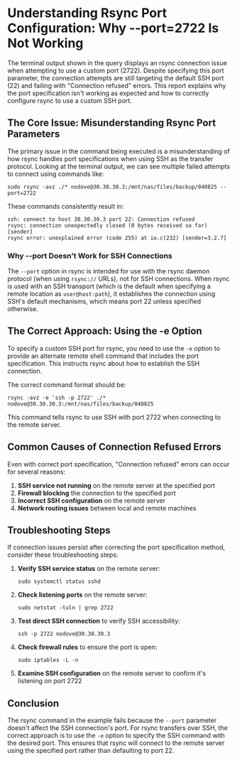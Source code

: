 # Understanding Rsync Port Configuration: Why --port=2722 Is Not Working

The terminal output shown in the query displays an rsync connection issue when attempting to use a custom port (2722). Despite specifying this port parameter, the connection attempts are still targeting the default SSH port (22) and failing with "Connection refused" errors. This report explains why the port specification isn't working as expected and how to correctly configure rsync to use a custom SSH port.

## The Core Issue: Misunderstanding Rsync Port Parameters

The primary issue in the command being executed is a misunderstanding of how rsync handles port specifications when using SSH as the transfer protocol. Looking at the terminal output, we can see multiple failed attempts to connect using commands like:

```
sudo rsync -avz ./* nodove@30.30.30.3:/mnt/nas/files/backup/040825 --port=2722
```

These commands consistently result in:

```
ssh: connect to host 30.30.30.3 port 22: Connection refused
rsync: connection unexpectedly closed (0 bytes received so far) [sender]
rsync error: unexplained error (code 255) at io.c(232) [sender=3.2.7]
```

### Why --port Doesn't Work for SSH Connections

The `--port` option in rsync is intended for use with the rsync daemon protocol (when using `rsync://` URLs), not for SSH connections. When rsync is used with an SSH transport (which is the default when specifying a remote location as `user@host:path`), it establishes the connection using SSH's default mechanisms, which means port 22 unless specified otherwise.

## The Correct Approach: Using the -e Option

To specify a custom SSH port for rsync, you need to use the `-e` option to provide an alternate remote shell command that includes the port specification. This instructs rsync about how to establish the SSH connection.

The correct command format should be:

```
rsync -avz -e 'ssh -p 2722' ./* nodove@30.30.30.3:/mnt/nas/files/backup/040825
```

This command tells rsync to use SSH with port 2722 when connecting to the remote server.

## Common Causes of Connection Refused Errors

Even with correct port specification, "Connection refused" errors can occur for several reasons:

1. **SSH service not running** on the remote server at the specified port
2. **Firewall blocking** the connection to the specified port
3. **Incorrect SSH configuration** on the remote server
4. **Network routing issues** between local and remote machines

## Troubleshooting Steps

If connection issues persist after correcting the port specification method, consider these troubleshooting steps:

1. **Verify SSH service status** on the remote server:
   ```
   sudo systemctl status sshd
   ```

2. **Check listening ports** on the remote server:
   ```
   sudo netstat -tuln | grep 2722
   ```

3. **Test direct SSH connection** to verify SSH accessibility:
   ```
   ssh -p 2722 nodove@30.30.30.3
   ```

4. **Check firewall rules** to ensure the port is open:
   ```
   sudo iptables -L -n
   ```

5. **Examine SSH configuration** on the remote server to confirm it's listening on port 2722

## Conclusion

The rsync command in the example fails because the `--port` parameter doesn't affect the SSH connection's port. For rsync transfers over SSH, the correct approach is to use the `-e` option to specify the SSH command with the desired port. This ensures that rsync will connect to the remote server using the specified port rather than defaulting to port 22.
